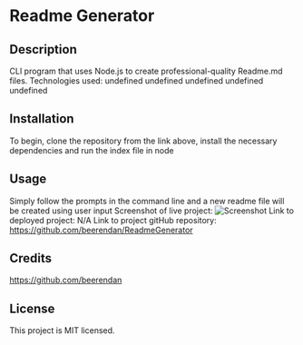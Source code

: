 # Readme Generator

  ## Description
 CLI program that uses Node.js to create professional-quality Readme.md files.
Technologies used: undefined
undefined
undefined
undefined
undefined

## Installation
To begin, clone the repository from the link above, install the necessary dependencies and run the index file in node

## Usage
Simply follow the prompts in the command line and a new readme file will be created using user input
Screenshot of live project: ![Screenshot]()
Link to deployed project: N/A
Link to project gitHub repository: https://github.com/beerendan/ReadmeGenerator

## Credits
https://github.com/beerendan

## License
This project is MIT licensed.
